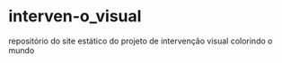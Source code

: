 # interven-o_visual
repositório do site estático do projeto de intervenção visual colorindo o mundo 
